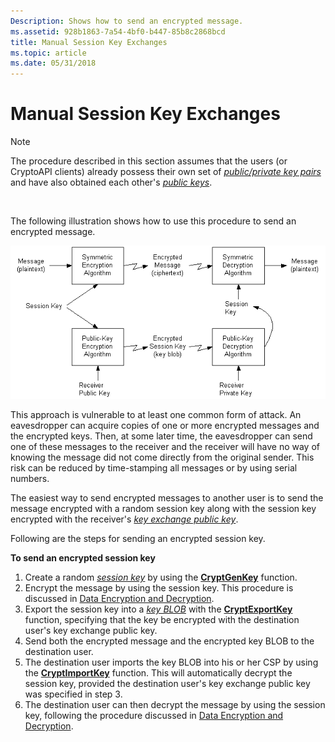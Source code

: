 ```yaml
---
Description: Shows how to send an encrypted message.
ms.assetid: 928b1863-7a54-4bf0-b447-85b8c2868bcd
title: Manual Session Key Exchanges
ms.topic: article
ms.date: 05/31/2018
---
```


# Manual Session Key Exchanges

> [!Note]  
> The procedure described in this section assumes that the users (or CryptoAPI clients) already possess their own set of [*public/private key pairs*](https://msdn.microsoft.com/en-us/library/ms721603(v=VS.85).aspx) and have also obtained each other's [*public keys*](https://msdn.microsoft.com/en-us/library/ms721603(v=VS.85).aspx).

 

The following illustration shows how to use this procedure to send an encrypted message.

![sending an encrypted message](images/capi04.png)

This approach is vulnerable to at least one common form of attack. An eavesdropper can acquire copies of one or more encrypted messages and the encrypted keys. Then, at some later time, the eavesdropper can send one of these messages to the receiver and the receiver will have no way of knowing the message did not come directly from the original sender. This risk can be reduced by time-stamping all messages or by using serial numbers.

The easiest way to send encrypted messages to another user is to send the message encrypted with a random session key along with the session key encrypted with the receiver's [*key exchange public key*](https://msdn.microsoft.com/en-us/library/ms721590(v=VS.85).aspx).

Following are the steps for sending an encrypted session key.

**To send an encrypted session key**

1.  Create a random [*session key*](https://msdn.microsoft.com/en-us/library/ms721625(v=VS.85).aspx) by using the [**CryptGenKey**](/windows/desktop/api/Wincrypt/nf-wincrypt-cryptgenkey) function.
2.  Encrypt the message by using the session key. This procedure is discussed in [Data Encryption and Decryption](data-encryption-and-decryption.md).
3.  Export the session key into a [*key BLOB*](https://msdn.microsoft.com/en-us/library/ms721590(v=VS.85).aspx) with the [**CryptExportKey**](/windows/desktop/api/Wincrypt/nf-wincrypt-cryptexportkey) function, specifying that the key be encrypted with the destination user's key exchange public key.
4.  Send both the encrypted message and the encrypted key BLOB to the destination user.
5.  The destination user imports the key BLOB into his or her CSP by using the [**CryptImportKey**](/windows/desktop/api/Wincrypt/nf-wincrypt-cryptimportkey) function. This will automatically decrypt the session key, provided the destination user's key exchange public key was specified in step 3.
6.  The destination user can then decrypt the message by using the session key, following the procedure discussed in [Data Encryption and Decryption](data-encryption-and-decryption.md).

 

 



